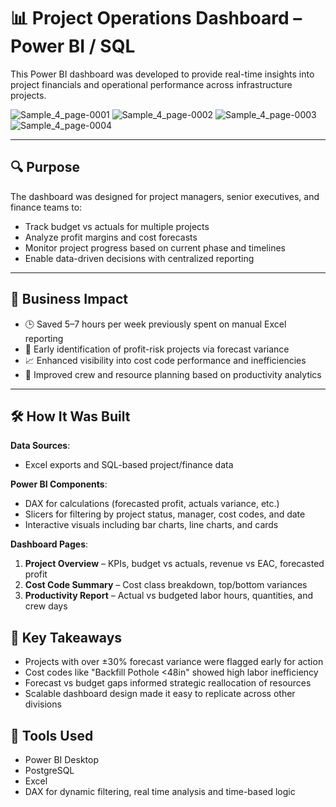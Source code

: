 # 📊 Project Operations Dashboard – Power BI / SQL

This Power BI dashboard was developed to provide real-time insights into project financials and operational performance across infrastructure projects.

![Sample_4_page-0001](https://github.com/user-attachments/assets/d9db8db1-b6b7-4743-9425-606a207d2fa5)
![Sample_4_page-0002](https://github.com/user-attachments/assets/adce5e23-596f-439a-b9a1-c0fe5a46bdad)
![Sample_4_page-0003](https://github.com/user-attachments/assets/37f24a97-cd76-473b-8793-59438c8e26b1)
![Sample_4_page-0004](https://github.com/user-attachments/assets/6d58a783-9e4d-4a57-a482-b264a549192f)

---

## 🔍 Purpose

The dashboard was designed for project managers, senior executives, and finance teams to:

- Track budget vs actuals for multiple projects
- Analyze profit margins and cost forecasts
- Monitor project progress based on current phase and timelines
- Enable data-driven decisions with centralized reporting

---

## 🎯 Business Impact

- 🕒 Saved 5–7 hours per week previously spent on manual Excel reporting
- 🚧 Early identification of profit-risk projects via forecast variance
- 📈 Enhanced visibility into cost code performance and inefficiencies
- 👷 Improved crew and resource planning based on productivity analytics

---

## 🛠️ How It Was Built

**Data Sources**:
- Excel exports and SQL-based project/finance data

**Power BI Components**:
- DAX for calculations (forecasted profit, actuals variance, etc.)
- Slicers for filtering by project status, manager, cost codes, and date
- Interactive visuals including bar charts, line charts, and cards

**Dashboard Pages**:
1. **Project Overview** – KPIs, budget vs actuals, revenue vs EAC, forecasted profit
2. **Cost Code Summary** – Cost class breakdown, top/bottom variances
3. **Productivity Report** – Actual vs budgeted labor hours, quantities, and crew days

## 🔑 Key Takeaways

- Projects with over ±30% forecast variance were flagged early for action
- Cost codes like "Backfill Pothole <48in" showed high labor inefficiency
- Forecast vs budget gaps informed strategic reallocation of resources
- Scalable dashboard design made it easy to replicate across other divisions

## 🧰 Tools Used

- Power BI Desktop
- PostgreSQL
- Excel
- DAX for dynamic filtering, real time analysis and time-based logic
